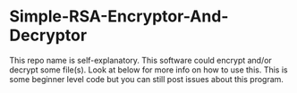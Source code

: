 # Simple-RSA-Encryptor-And-Decryptor
This repo name is self-explanatory. This software could encrypt and/or decrypt some file(s). Look at below for more info on how to use this.  This is some beginner level code but you can still post issues about this program.
